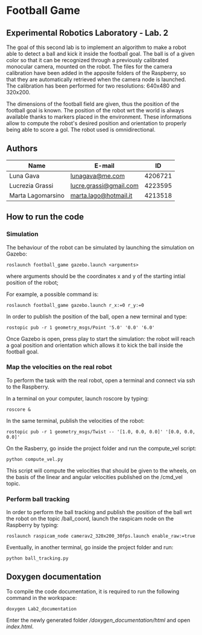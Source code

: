 # Football Game
## Experimental Robotics Laboratory - Lab. 2

The goal of this second lab is to implement an algorithm to make a robot able to detect a ball and kick it inside the football goal.
The ball is of a given color so that it can be recognized through a previously calibrated monocular camera, mounted on the robot. 
The files for the camera calibration have been added in the apposite folders of the Raspberry, so that they are automatically retrieved when the camera node is launched. The calibration has been performed for two resolutions: 640x480 and 320x200.

The dimensions of the football field are given, thus the position of the football goal is known.
The position of the robot wrt the world is always available thanks to markers placed in the environment.
These informations allow to compute the robot's desired position and orientation to properly being able to 
score a gol.
The robot used is omnidirectional.


## Authors
| Name | E-mail | ID |
|------|--------|--------|
| Luna Gava| lunagava@me.com | 4206721 |
| Lucrezia Grassi | lucre.grassi@gmail.com | 4223595 |
| Marta Lagomarsino | marta.lago@hotmail.it | 4213518 |

## How to run the code
### Simulation
The behaviour of the robot can be simulated by launching the simulation on Gazebo:
```
roslaunch football_game gazebo.launch <arguments>
```
where arguments should be the coordinates x and y of the starting intial position of the robot;
  
For example, a possible command is:
```
roslaunch football_game gazebo.launch r_x:=0 r_y:=0
```
In order to publish the position of the ball, open a new terminal and type:
```
rostopic pub -r 1 geometry_msgs/Point '5.0' '0.0' '6.0'
```
Once Gazebo is open, press play to start the simulation: the robot will reach a goal position and orientation
which allows it to kick the ball inside the football goal.

### Map the velocities on the real robot
To perform the task with the real robot, open a terminal and connect via ssh to the Raspberry.

In a terminal on your computer, launch roscore by typing:
```
roscore &
```
In the same terminal, publish the velocities of the robot:
```
rostopic pub -r 1 geometry_msgs/Twist -- '[1.0, 0.0, 0.0]' '[0.0, 0.0, 0.0]'
```
On the Rasberry, go inside the project folder and run the compute_vel script:
```
python compute_vel.py
```
This script will compute the velocities that should be given to the wheels, on the basis of the linear and angular velocities published on the /cmd_vel topic.


### Perform ball tracking
In order to perform the ball tracking and publish the position of the ball wrt the robot on the topic /ball_coord, launch the raspicam node on the Raspberry by typing:
```
roslaunch raspicam_node camerav2_320x200_30fps.launch enable_raw:=true
```
Eventually, in another terminal, go inside the project folder and run:
```
python ball_tracking.py
```

## Doxygen documentation 
To compile the code documentation, it is required to run the following command in the workspace:
```
doxygen Lab2_documentation
``` 
Enter the newly generated folder */doxygen_documentation/html* and open *index.html*.
